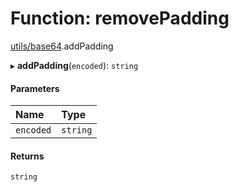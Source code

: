 # Function: removePadding

[utils/base64](../modules/utils_base64.md).addPadding

▸ **addPadding**(`encoded`): `string`

#### Parameters

| Name      | Type     |
| :-------- | :------- |
| `encoded` | `string` |

#### Returns

`string`
